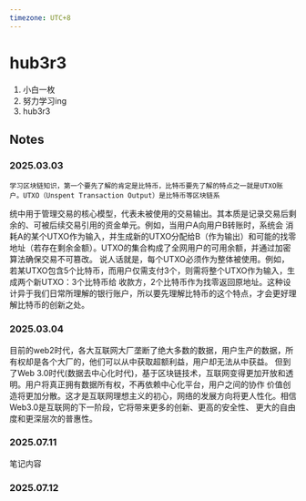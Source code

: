 ```yaml
---
timezone: UTC+8
---
```


# hub3r3

1. 小白一枚
2. 努力学习ing
3. hub3r3

## Notes

<!-- Content_START -->
### 2025.03.03
    学习区块链知识，第一个要先了解的肯定是比特币，比特币要先了解的特点之一就是UTXO账户。UTXO（Unspent Transaction Output）是比特币等区块链系
统中用于管理交易的核心模型，代表未被使用的交易输出。其本质是记录交易后剩余的、可被后续交易引用的资金单元。例如，当用户A向用户B转账时，系统会
消耗A的某个UTXO作为输入，并生成新的UTXO分配给B（作为输出）和可能的找零地址（若存在剩余金额）。UTXO的集合构成了全网用户的可用余额，并通过加密
算法确保交易不可篡改。
    说人话就是，每个UTXO必须作为整体被使用。例如，若某UTXO包含5个比特币，而用户仅需支付3个，则需将整个UTXO作为输入，生成两个新UTXO：3个比特币给
收款方，2个比特币作为找零返回原地址。这种设计异于我们日常所理解的银行账户，所以要先理解比特币的这个特点，才会更好理解比特币的创新之处。

### 2025.03.04
   目前的web2时代，各大互联网大厂垄断了绝大多数的数据，用户生产的数据，所有权却是各个大厂的，他们可以从中获取超额利益，用户却无法从中获益。
但到了Web 3.0时代(数据去中心化时代)，基于区块链技术，互联网变得更加开放和透明。用户将真正拥有数据所有权，不再依赖中心化平台，用户之间的协作
价值创造将更加分散。这才是互联网理想主义的初心，网络的发展方向将更人性化。相信Web3.0是互联网的下一阶段，它将带来更多的创新、更高的安全性、
更大的自由度和更深层次的普惠性。

### 2025.07.11

笔记内容

### 2025.07.12

<!-- Content_END -->

